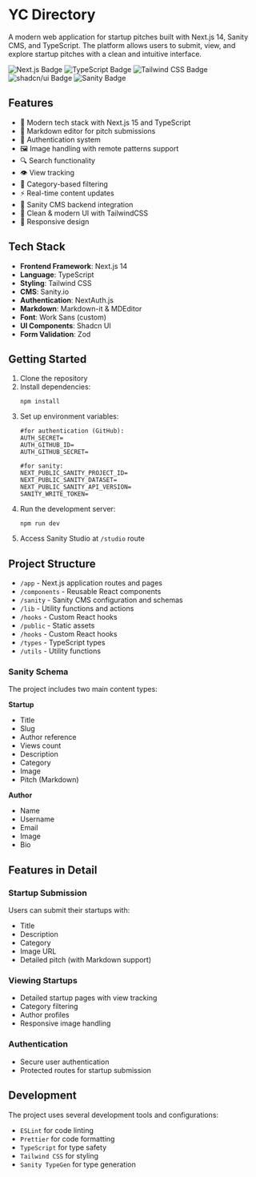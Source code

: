 # YC Directory

A modern web application for startup pitches built with Next.js 14, Sanity CMS, and TypeScript. The platform allows users to submit, view, and explore startup pitches with a clean and intuitive interface.

![Next.js Badge](https://img.shields.io/badge/Next.js-000?logo=nextdotjs&logoColor=fff&style=flat-square) ![TypeScript Badge](https://img.shields.io/badge/TypeScript-3178C6?logo=typescript&logoColor=fff&style=flat-square) ![Tailwind CSS Badge](https://img.shields.io/badge/Tailwind%20CSS-06B6D4?logo=tailwindcss&logoColor=fff&style=flat-square) ![shadcn/ui Badge](https://img.shields.io/badge/shadcn%2Fui-000?logo=shadcnui&logoColor=fff&style=flat-square) ![Sanity Badge](https://img.shields.io/badge/Sanity-F03E2F?logo=sanity&logoColor=fff&style=flat-square)

## Features

- 🚀 Modern tech stack with Next.js 15 and TypeScript
- 📝 Markdown editor for pitch submissions
- 🔐 Authentication system
- 🖼️ Image handling with remote patterns support
- 🔍 Search functionality
- 👁️ View tracking
- 🎯 Category-based filtering
- ⚡ Real-time content updates
- 💾 Sanity CMS backend integration
- 🎨 Clean & modern UI with TailwindCSS
- 📱 Responsive design


## Tech Stack

- **Frontend Framework**: Next.js 14
- **Language**: TypeScript
- **Styling**: Tailwind CSS
- **CMS**: Sanity.io
- **Authentication**: NextAuth.js
- **Markdown**: Markdown-it & MDEditor
- **Font**: Work Sans (custom)
- **UI Components**: Shadcn UI
- **Form Validation**: Zod

## Getting Started

1. Clone the repository
2. Install dependencies:
    ```bash:terminal
    npm install
    ```
3. Set up environment variables:
    ```
    #for authentication (GitHub):
    AUTH_SECRET=
    AUTH_GITHUB_ID=
    AUTH_GITHUB_SECRET=

    #for sanity:
    NEXT_PUBLIC_SANITY_PROJECT_ID=
    NEXT_PUBLIC_SANITY_DATASET=
    NEXT_PUBLIC_SANITY_API_VERSION=
    SANITY_WRITE_TOKEN=
    ```
4. Run the development server:
    ```bash:terminal
    npm run dev
    ```
5. Access Sanity Studio at `/studio` route

## Project Structure

- `/app` - Next.js application routes and pages
- `/components` - Reusable React components
- `/sanity` - Sanity CMS configuration and schemas
- `/lib` - Utility functions and actions
- `/hooks` - Custom React hooks
- `/public` - Static assets
- `/hooks` - Custom React hooks
- `/types` - TypeScript types
- `/utils` - Utility functions

### Sanity Schema
The project includes two main content types:

**Startup**
  - Title
  - Slug
  - Author reference
  - Views count
  - Description
  - Category
  - Image
  - Pitch (Markdown)

**Author**
  - Name
  - Username
  - Email
  - Image
  - Bio

## Features in Detail

### Startup Submission
Users can submit their startups with:
- Title
- Description
- Category
- Image URL
- Detailed pitch (with Markdown support)

### Viewing Startups
- Detailed startup pages with view tracking
- Category filtering
- Author profiles
- Responsive image handling

### Authentication
- Secure user authentication
- Protected routes for startup submission

## Development

The project uses several development tools and configurations:

- `ESLint` for code linting
- `Prettier` for code formatting
- `TypeScript` for type safety
- `Tailwind CSS` for styling
- `Sanity TypeGen` for type generation